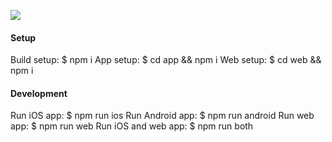 ![](http://i.imgur.com/3SECZXy.png)

#### Setup
Build setup:
$ npm i
App setup:
$ cd app && npm i
Web setup:
$ cd web && npm i

#### Development
Run iOS app:
$ npm run ios
Run Android app:
$ npm run android
Run web app:
$ npm run web
Run iOS and web app:
$ npm run both